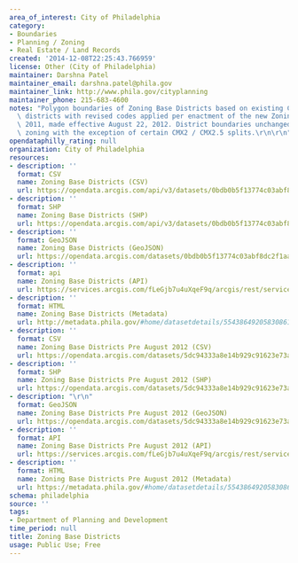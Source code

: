 ```yaml
---
area_of_interest: City of Philadelphia
category:
- Boundaries
- Planning / Zoning
- Real Estate / Land Records
created: '2014-12-08T22:25:43.766959'
license: Other (City of Philadelphia)
maintainer: Darshna Patel
maintainer_email: darshna.patel@phila.gov
maintainer_link: http://www.phila.gov/cityplanning
maintainer_phone: 215-683-4600
notes: "Polygon boundaries of Zoning Base Districts based on existing City zoning\
  \ districts with revised codes applied per enactment of the new Zoning Code of December\
  \ 2011, made effective August 22, 2012. District boundaries unchanged from previous\
  \ zoning with the exception of certain CMX2 / CMX2.5 splits.\r\n\r\n"
opendataphilly_rating: null
organization: City of Philadelphia
resources:
- description: ''
  format: CSV
  name: Zoning Base Districts (CSV)
  url: https://opendata.arcgis.com/api/v3/datasets/0bdb0b5f13774c03abf8dc2f1aa01693_0/downloads/data?format=csv&spatialRefId=4326
- description: ''
  format: SHP
  name: Zoning Base Districts (SHP)
  url: https://opendata.arcgis.com/api/v3/datasets/0bdb0b5f13774c03abf8dc2f1aa01693_0/downloads/data?format=shp&spatialRefId=4326
- description: ''
  format: GeoJSON
  name: Zoning Base Districts (GeoJSON)
  url: https://opendata.arcgis.com/datasets/0bdb0b5f13774c03abf8dc2f1aa01693_0.geojson
- description: ''
  format: api
  name: Zoning Base Districts (API)
  url: https://services.arcgis.com/fLeGjb7u4uXqeF9q/arcgis/rest/services/Zoning_BaseDistricts/FeatureServer/0/query?outFields=*&where=1%3D1
- description: ''
  format: HTML
  name: Zoning Base Districts (Metadata)
  url: http://metadata.phila.gov/#home/datasetdetails/5543864920583086178c4e88/representationdetails/55438a899b989a05172d0d08/
- description: ''
  format: CSV
  name: Zoning Base Districts Pre August 2012 (CSV)
  url: https://opendata.arcgis.com/datasets/5dc94333a8e14b929c91623e73a28c14_0.csv
- description: ''
  format: SHP
  name: Zoning Base Districts Pre August 2012 (SHP)
  url: https://opendata.arcgis.com/datasets/5dc94333a8e14b929c91623e73a28c14_0.zip
- description: "\r\n"
  format: GeoJSON
  name: Zoning Base Districts Pre August 2012 (GeoJSON)
  url: https://opendata.arcgis.com/datasets/5dc94333a8e14b929c91623e73a28c14_0.geojson
- description: ''
  format: API
  name: Zoning Base Districts Pre August 2012 (API)
  url: https://services.arcgis.com/fLeGjb7u4uXqeF9q/arcgis/rest/services/Zoning_PreAug2012/FeatureServer/0/query?outFields=*&where=1%3D1
- description: ''
  format: HTML
  name: Zoning Base Districts Pre August 2012 (Metadata)
  url: https://metadata.phila.gov/#home/datasetdetails/5543864920583086178c4e88/representationdetails/55ad4037d9d387ba1648d2b9/
schema: philadelphia
source: ''
tags:
- Department of Planning and Development
time_period: null
title: Zoning Base Districts
usage: Public Use; Free
---
```

